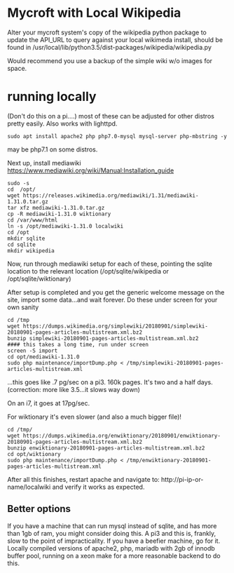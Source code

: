 # Mycroft with Local Wikipedia 

Alter your mycroft system's copy of the wikipedia python package to update the API_URL to query against your local wikimeda install, should be found in /usr/local/lib/python3.5/dist-packages/wikipedia/wikipedia.py  

Would recommend you use a backup of the simple wiki w/o images for space.  

# running locally

(Don't do this on a pi....) most of these can be adjusted for other distros pretty easily. Also works with lighttpd. 

```
sudo apt install apache2 php php7.0-mysql mysql-server php-mbstring -y

```
may be php7.1 on some distros.

Next up, install mediawiki
https://www.mediawiki.org/wiki/Manual:Installation_guide

```
sudo -s
cd  /opt/
wget https://releases.wikimedia.org/mediawiki/1.31/mediawiki-1.31.0.tar.gz
tar xfz mediawiki-1.31.0.tar.gz
cp -R mediawiki-1.31.0 wiktionary
cd /var/www/html
ln -s /opt/mediawiki-1.31.0 localwiki
cd /opt
mkdir sqlite
cd sqlite
mkdir wikipedia

```
Now, run through mediawiki setup for each of these, pointing the sqlite location to the relevant location (/opt/sqlite/wikipedia or /opt/sqlite/wiktionary) 

After setup is completed and you get the generic welcome message on the site, import some data...and wait forever.  Do these under screen for your own sanity

```
cd /tmp
wget https://dumps.wikimedia.org/simplewiki/20180901/simplewiki-20180901-pages-articles-multistream.xml.bz2
bunzip simplewiki-20180901-pages-articles-multistream.xml.bz2
#### this takes a long time, run under screen
screen -S import
cd opt/mediawiki-1.31.0
sudo php maintenance/importDump.php < /tmp/simplewiki-20180901-pages-articles-multistream.xml

```
...this goes like .7 pg/sec on a pi3.  160k pages. It's two and a half days. (correction: more like 3.5...it slows way down) 

On an i7, it goes at 17pg/sec.

For wiktionary it's even slower (and also a much bigger file)!

```
cd /tmp/
wget https://dumps.wikimedia.org/enwiktionary/20180901/enwiktionary-20180901-pages-articles-multistream.xml.bz2
bunzip enwiktionary-20180901-pages-articles-multistream.xml.bz2
cd opt/wiktionary
sudo php maintenance/importDump.php < /tmp/enwiktionary-20180901-pages-articles-multistream.xml

```
After all this finishes, restart apache and navigate to: http://pi-ip-or-name/localwiki and verify it works as expected.


## Better options 
If you have a machine that can run mysql instead of sqlite, and has more than 1gb of ram, you might consider doing this.  A pi3 and this is, frankly, slow to the point of impracticality.  If you have a beefier machine, go for it.  Locally compiled versions of apache2, php, mariadb with 2gb of innodb buffer pool, running on a xeon make for a more reasonable backend to do this.  
